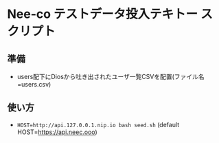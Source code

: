 # Nee-co テストデータ投入テキトー スクリプト

## 準備

* users配下にDiosから吐き出されたユーザ一覧CSVを配置(ファイル名=users.csv)

## 使い方

* `HOST=http://api.127.0.0.1.nip.io bash seed.sh` (default HOST=https://api.neec.ooo)
